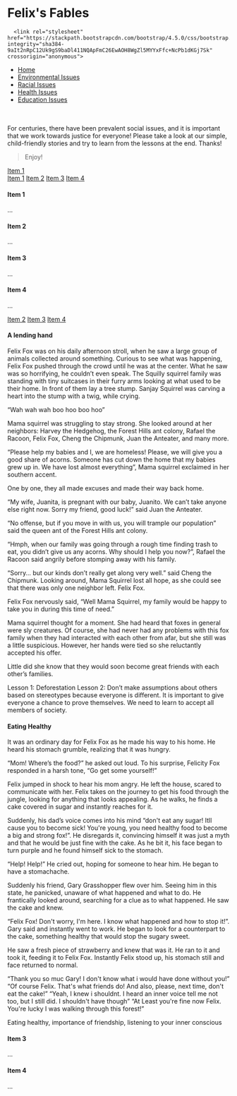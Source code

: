 # Felix's Fables
<html>
    <head>
        <title>My Great Game</title>
    </head>
    <body> 
      
      <link rel="stylesheet" href="https://stackpath.bootstrapcdn.com/bootstrap/4.5.0/css/bootstrap.min.css" integrity="sha384-9aIt2nRpC12Uk9gS9baDl411NQApFmC26EwAOH8WgZl5MYYxFfc+NcPb1dKGj7Sk" crossorigin="anonymous">

<div>
    <nav class="navbar navbar-light" style="background-color: #e3f2fd;">
  <!-- Navbar content -->
</nav>
    <ul class="nav nav-pills">
  <li class="nav-item">
    <a class="nav-link" href="#">Home</a>
  </li>
     <li class="nav-item">
    <a class="nav-link active" href="#">Environmental Issues</a>
  </li>
  <li class="nav-item">
    <a class="nav-link" href="#">Racial Issues</a>
  </li>
  <li class="nav-item">
    <a class="nav-link" href="#">Health Issues</a>
  </li>
  <li class="nav-item">
    <a class="nav-link" href="#">Education Issues</a>
  </li>
</ul> 
    
</div>
<br>
<br>
<div class="alert alert-success" role="alert">
  For centuries, there have been prevalent social issues, and it is important that we work towards justice for everyone! Please take a look at our simple, child-friendly stories and try to learn from the lessons at the end. Thanks!
</div>  
  <blockquote class="blockquote text-center"> Enjoy! </blockquote>
<div id="list-example" class="list-group">
  <a class="list-group-item list-group-item-action" href="#list-item-1">Item 1</a>
            <div id="list-example" class="list-group">
  <a class="list-group-item list-group-item-action" href="#list-item-1">Item 1</a>
  <a class="list-group-item list-group-item-action" href="#list-item-2">Item 2</a>
  <a class="list-group-item list-group-item-action" href="#list-item-3">Item 3</a>
  <a class="list-group-item list-group-item-action" href="#list-item-4">Item 4</a>
</div>
<div data-spy="scroll" data-target="#list-example" data-offset="0" class="scrollspy-example">
  <h4 id="list-item-1">Item 1</h4>
  <p>...</p>
  <h4 id="list-item-2">Item 2</h4>
  <p>...</p>
  <h4 id="list-item-3">Item 3</h4>
  <p>...</p>
  <h4 id="list-item-4">Item 4</h4>
  <p>...</p>
</div>
  <a class="list-group-item list-group-item-action" href="#list-item-2">Item 2</a>
  <a class="list-group-item list-group-item-action" href="#list-item-3">Item 3</a>
  <a class="list-group-item list-group-item-action" href="#list-item-4">Item 4</a>
</div>

<div data-spy="scroll" data-target="#list-example" data-offset="0" class="scrollspy-example">
  <h4 id="list-item-1">A lending hand</h4>
  <p>Felix Fox was on his daily afternoon stroll, when he saw a large group of animals collected around something. Curious to see what was happening, Felix Fox pushed through the crowd until he was at the center. What he saw was so horrifying, he couldn’t even speak. The Squilly squirrel family was standing with tiny suitcases in their furry arms looking at what used to be their home. In front of them lay a tree stump. Sanjay Squirrel was carving a heart into the stump with a twig, while crying.
 
“Wah wah wah boo hoo boo hoo”

Mama squirrel was struggling to stay strong. She looked around at her neighbors: Harvey the Hedgehog, the Forest Hills ant colony, Rafael the Racoon, Felix Fox, Cheng the Chipmunk, Juan the Anteater, and many more. 

“Please help my babies and I, we are homeless! Please, we will give you a good share of acorns. Someone has cut down the home that my babies grew up in. We have lost almost everything”, Mama squirrel exclaimed in her southern accent. 

One by one, they all made excuses and made their way back home.

“My wife, Juanita, is pregnant with our baby, Juanito. We can’t take anyone else right now. Sorry my friend, good luck!” said Juan the Anteater.

“No offense, but if you move in with us, you will trample our population” said the queen ant of the Forest Hills ant colony. 

“Hmph, when our family was going through a rough time finding trash to eat, you didn’t give us any acorns. Why should I help you now?”, Rafael the Racoon said angrily before stomping away with his family.

“Sorry… but our kinds don’t really get along very well.” said Cheng the Chipmunk.
Looking around, Mama Squirrel lost all hope, as she could see that there was only one neighbor left. Felix Fox. 

Felix Fox nervously said, “Well Mama Squirrel, my family would be happy to take you in during this time of need.”

Mama squirrel thought for a moment. She had heard that foxes in general were sly creatures. Of course, she had never had any problems with this fox family when they had interacted with each other from afar, but she still was a little suspicious. However, her hands were tied so she reluctantly accepted his offer.

Little did she know that they would soon become great friends with each other’s families. 


Lesson 1: Deforestation 
Lesson 2: Don’t make assumptions about others based on stereotypes because everyone is different. It is important to give everyone a chance to prove themselves. We need to learn to accept all members of society. 

</p>
  <h4 id="list-item-2">Eating Healthy</h4>
  <p>It was an ordinary day for Felix Fox as he made his way to his home. He heard his stomach grumble, realizing that it was hungry.

“Mom! Where’s the food?” he asked out loud.
To his surprise, Felicity Fox responded in a harsh tone, “Go get some yourself!”

Felix jumped in shock to hear his mom angry. He left the house, scared to communicate with her. Felix takes on the journey to get his food through the jungle, looking for anything that looks appealing. As he walks, he finds a cake covered in sugar and instantly reaches for it. 

Suddenly, his dad’s voice comes into his mind “don't eat any sugar! Itll cause you to become sick! You're young, you need healthy food to become a big and strong fox!”. He disregards it, convincing himself it was just a myth and that he would be just fine with the cake. As he bit it, his face began to turn purple and he found himself sick to the stomach. 

“Help! Help!” He cried out, hoping for someone to hear him. He began to have a stomachache.

Suddenly his friend, Gary Grasshopper flew over him. Seeing him in this state, he panicked, unaware of what happened and what to do. He frantically looked around, searching for a clue as to what happened. He saw the cake and knew. 

“Felix Fox! Don't worry, I'm here. I know what happened and how to stop it!”. Gary said and instantly went to work. He began to look for a counterpart to the cake, something healthy that would stop the sugary sweet. 

He saw a fresh piece of strawberry and knew that was it. He ran to it and took it, feeding it to Felix Fox. Instantly Felix stood up, his stomach still and face returned to normal.

“Thank you so muc Gary! I don't know what i would have done without you!”
“Of course Felix. That's what friends do! And also, please, next time, don't eat the cake!”
“Yeah, I knew i shouldnt. I heard an inner voice tell me not too, but I still did. I shouldn't have though”
“At Least you're fine now Felix. You're lucky I was walking through this forest!”

Eating healthy, importance of friendship, listening to your inner conscious 
</p>
  <h4 id="list-item-3">Item 3</h4>
  <p>...</p>
  <h4 id="list-item-4">Item 4</h4>
  <p>...</p>
</div>
<div>

</div>
<div>
 
</div>

   </body>
</html>

